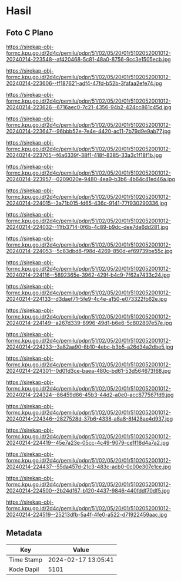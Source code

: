 # Hasil

## Foto C Plano

https://sirekap-obj-formc.kpu.go.id/2d4c/pemilu/pdpr/51/02/05/20/01/5102052001012-20240214-223548--af420468-5c81-48a0-8756-9cc3e1505ecb.jpg

https://sirekap-obj-formc.kpu.go.id/2d4c/pemilu/pdpr/51/02/05/20/01/5102052001012-20240214-223606--ff187621-adf4-47fd-b52b-3fafaa2efe74.jpg

https://sirekap-obj-formc.kpu.go.id/2d4c/pemilu/pdpr/51/02/05/20/01/5102052001012-20240214-223626--6716aec0-7c21-4356-94b2-424cc861c45d.jpg

https://sirekap-obj-formc.kpu.go.id/2d4c/pemilu/pdpr/51/02/05/20/01/5102052001012-20240214-223647--96bbb52e-7e4e-4420-ac11-7b79d9e9ab77.jpg

https://sirekap-obj-formc.kpu.go.id/2d4c/pemilu/pdpr/51/02/05/20/01/5102052001012-20240214-223705--f6a6339f-38f1-418f-8385-33a3c1f18f1b.jpg

https://sirekap-obj-formc.kpu.go.id/2d4c/pemilu/pdpr/51/02/05/20/01/5102052001012-20240214-223957--0209020e-9480-4ea9-b3b6-4b64c41ed46a.jpg

https://sirekap-obj-formc.kpu.go.id/2d4c/pemilu/pdpr/51/02/05/20/01/5102052001012-20240214-224015--3a71b015-fd65-436c-9141-77f930290336.jpg

https://sirekap-obj-formc.kpu.go.id/2d4c/pemilu/pdpr/51/02/05/20/01/5102052001012-20240214-224032--11fb3714-0f6b-4c89-b9dc-dee7de6dd281.jpg

https://sirekap-obj-formc.kpu.go.id/2d4c/pemilu/pdpr/51/02/05/20/01/5102052001012-20240214-224053--5c83dbd8-f98d-4269-850d-ef69739be55c.jpg

https://sirekap-obj-formc.kpu.go.id/2d4c/pemilu/pdpr/51/02/05/20/01/5102052001012-20240214-224116--5892365e-3962-429f-b4c9-7f62a7433c24.jpg

https://sirekap-obj-formc.kpu.go.id/2d4c/pemilu/pdpr/51/02/05/20/01/5102052001012-20240214-224133--d3daef71-5fe9-4c4e-a150-e073322fb62e.jpg

https://sirekap-obj-formc.kpu.go.id/2d4c/pemilu/pdpr/51/02/05/20/01/5102052001012-20240214-224149--a267d339-8996-49d1-b6e6-5c802807e57e.jpg

https://sirekap-obj-formc.kpu.go.id/2d4c/pemilu/pdpr/51/02/05/20/01/5102052001012-20240214-224233--3a82aa90-8b10-4ebc-b3b5-a26d34a2dbe5.jpg

https://sirekap-obj-formc.kpu.go.id/2d4c/pemilu/pdpr/51/02/05/20/01/5102052001012-20240214-224301--0d01d3ce-baea-480c-bd61-53d564673f68.jpg

https://sirekap-obj-formc.kpu.go.id/2d4c/pemilu/pdpr/51/02/05/20/01/5102052001012-20240214-224324--86459d66-45b3-44d2-a0e0-acc877567fd9.jpg

https://sirekap-obj-formc.kpu.go.id/2d4c/pemilu/pdpr/51/02/05/20/01/5102052001012-20240214-224346--2827528d-37b6-4338-a8a8-8f428ae4d937.jpg

https://sirekap-obj-formc.kpu.go.id/2d4c/pemilu/pdpr/51/02/05/20/01/5102052001012-20240214-224419--45e7a23e-05cc-4c49-9079-ce1f18d4a7a2.jpg

https://sirekap-obj-formc.kpu.go.id/2d4c/pemilu/pdpr/51/02/05/20/01/5102052001012-20240214-224437--55da457d-21c3-483c-acb0-0c00e307e1ce.jpg

https://sirekap-obj-formc.kpu.go.id/2d4c/pemilu/pdpr/51/02/05/20/01/5102052001012-20240214-224500--2b24df67-b120-4437-9846-440fddf70df5.jpg

https://sirekap-obj-formc.kpu.go.id/2d4c/pemilu/pdpr/51/02/05/20/01/5102052001012-20240214-224519--25213dfb-5a4f-4fe0-a522-d71922459aac.jpg


## Metadata

| Key        | Value               |
| ---------- | ------------------- |
| Time Stamp | 2024-02-17 13:05:41 |
| Kode Dapil | 5101                |



